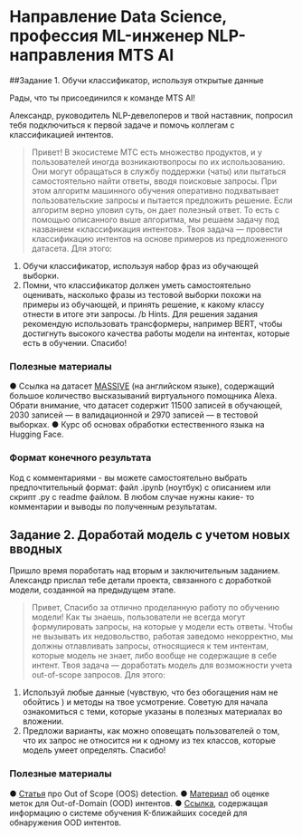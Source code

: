 # Направление Data Science, профессия ML-инженер NLP-направления MTS AI
##Задание 1. Обучи классификатор, используя открытые данные

Рады, что ты присоединился к команде MTS AI!

Александр, руководитель NLP-девелоперов и твой наставник, попросил тебя подключиться к первой задаче и помочь коллегам с классификацией интентов.

> Привет! В экосистеме МТС есть множество продуктов, и у пользователей иногда возникаютвопросы по их использованию. Они могут обращаться в службу поддержки (чаты) или пытаться самостоятельно найти ответы, вводя поисковые запросы. При этом алгоритм машинного обучения оперативно подхватывает пользовательские запросы и пытается предложить решение. Если алгоритм верно уловил суть, он дает полезный ответ. То есть с помощью описанного выше алгоритма, мы решаем задачу под названием «классификация интентов».
Твоя задача — провести классификацию интентов на основе примеров из предложенного датасета.
Для этого:
1. Обучи классификатор, используя набор фраз из обучающей выборки.
2. Помни, что классификатор должен уметь самостоятельно оценивать, насколько фразы из тестовой выборки похожи на примеры из обучающей, и принять решение, к какому классу отнести в итоге эти запросы.
/b Hints. Для решения задания рекомендую использовать трансформеры, например BERT, чтобы достигнуть высокого качества работы модели на интентах, которые есть в обучении. Спасибо!


### Полезные материалы
● Ссылка на датасет [MASSIVE](https://huggingface.co/datasets/AmazonScience/massive/viewer/en-US/train) (на английском языке), содержащий большое
количество высказываний виртуального помощника Alexa. Обрати внимание, что
датасет содержит 11500 записей в обучающей, 2030 записей — в валидационной и
2970 записей — в тестовой выборках.
● Курс об основах обработки естественного языка на Hugging Face.

### Формат конечного результата
Код с комментариями - вы можете самостоятельно выбрать предпочтительный формат: файл
.ipynb (ноутбук) с описанием или скрипт .py с readme файлом. В любом случае нужны какие-
то комментарии и выводы по полученным результатам.



## Задание 2. Доработай модель с учетом новых вводных
Пришло время поработать над вторым и заключительным заданием. Александр прислал тебе
детали проекта, связанного с доработкой модели, созданной на предыдущем этапе.
>Привет,
Спасибо за отлично проделанную работу по обучению модели!
Как ты знаешь, пользователи не всегда могут формулировать запросы, на которые у
модели есть ответы. Чтобы не вызывать их недовольство, работая заведомо некорректно,
мы должны отлавливать запросы, относящиеся к тем интентам, которые модель не знает,
либо вообще не содержащие в себе интент.
Твоя задача — доработать модель для возможности учета out-of-scope запросов.
Для этого:
1. Используй любые данные (чувствую, что без обогащения нам не обойтись ) и
методы на твое усмотрение. Советую для начала ознакомиться с теми, которые
указаны в полезных материалах во вложении.
2. Предложи варианты, как можно оповещать пользователей о том, что их запрос не
относится ни к одному из тех классов, которые модель умеет определять.
Спасибо!

### Полезные материалы
● [Статья](https://aclanthology.org/2022.emnlp-industry.51/) про Out of Scope (OOS) detection.
● [Материал](https://arxiv.org/abs/2211.05561) об оценке меток для Out-of-Domain (OOD) интентов.
● [Ссылка](https://aclanthology.org/2022.emnlp-main.98/), содержащая информацию о системе обучения K-ближайших соседей для
обнаружения OOD интентов.
